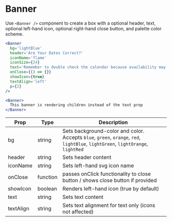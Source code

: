
# Banner

Use `<Banner />` component to create a box with a optional header, text, optional left-hand icon, optional right-hand close button, and palette color scheme.

```.jsx
<Banner
  bg='lightBlue'
  header='Are Your Dates Correct?'
  iconName='flame'
  iconSize={24}
  text='Remember to double check the calendar because availability may change depending on your dates.'
  onClose={() => {}}
  showIcon={true}
  textAlign='left'
  p={2}
/>
```

```.jsx
<Banner>
  This banner is rendering children instead of the text prop
</Banner>
```

Prop | Type | Description
---|---|---
bg | string | Sets background-color and color. Accepts `blue`, `green`, `orange`, `red`, `lightBlue`, `lightGreen`, `lightOrange`, `lightRed`
header | string | Sets header content
iconName | string | Sets left-hand svg icon name
onClose | function | passes onClick functionality to close button / shows close button if provided
showIcon | boolean | Renders left-hand icon (true by default)
text | string | Sets text content
textAlign | string | Sets text alignment for text only (icons not affected)
